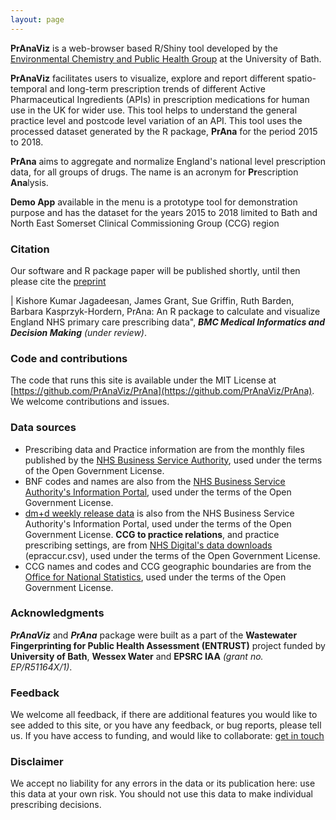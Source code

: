 ```yaml
---
layout: page
---
```


**PrAnaViz** is a web-browser based R/Shiny tool developed by the [Environmental Chemistry and Public Health Group](https://people.bath.ac.uk/bkh20/) at the University of Bath.

**PrAnaViz** facilitates users to visualize, explore and report different spatio-temporal and long-term prescription trends of different Active Pharmaceutical Ingredients (APIs) in prescription medications for human use in the UK for wider use. This tool helps to understand the general practice level and postcode level variation of an API. This tool uses the processed dataset generated by the R package, **PrAna** for the period 2015 to 2018.

**PrAna** aims to aggregate and normalize England's national level prescription data, for all groups of drugs. The name is an acronym for **Pr**escription **Ana**lysis.

**Demo App** available in the menu is a prototype tool for demonstration purpose and has the dataset for the years 2015 to 2018 limited to Bath and North East Somerset Clinical Commissioning Group (CCG) region

### Citation

Our software and R package paper will be published shortly, until then please cite the [preprint](https://www.researchsquare.com/article/rs-499597/v1)

| Kishore Kumar Jagadeesan, James Grant, Sue Griffin, Ruth Barden, Barbara Kasprzyk-Hordern, PrAna: An R package to calculate and visualize England NHS primary care prescribing data", ***BMC Medical Informatics and Decision Making*** *(under review)*.

### Code and contributions

The code that runs this site is available under the MIT License at [https://github.com/PrAnaViz/PrAna](https://github.com/PrAnaViz/PrAna). We welcome contributions and issues.

### Data sources

-   Prescribing data and Practice information are from the monthly files published by the [NHS Business Service Authority](https://applications.nhsbsa.nhs.uk/infosystems/welcome), used under the terms of the Open Government License.
-   BNF codes and names are also from the [NHS Business Service Authority's Information Portal](https://applications.nhsbsa.nhs.uk/infosystems/welcome), used under the terms of the Open Government License.
-   [dm+d weekly release data](https://isd.digital.nhs.uk/trud3/user/guest/group/0/pack/6) is also from the NHS Business Service Authority's Information Portal, used under the terms of the Open Government License. **CCG to practice relations**, and practice prescribing settings, are from [NHS Digital's data downloads](https://digital.nhs.uk/organisation-data-service/data-downloads) (epraccur.csv), used under the terms of the Open Government License.
-   CCG names and codes and CCG geographic boundaries are from the [Office for National Statistics](https://geoportal.statistics.gov.uk/geoportal/catalog/main/home.page), used under the terms of the Open Government License.

### Acknowledgments

***PrAnaViz*** and ***PrAna*** package were built as a part of the **Wastewater Fingerprinting for Public Health Assessment (ENTRUST)** project funded by **University of Bath**, **Wessex Water** and **EPSRC IAA** *(grant no. EP/R51164X/1)*.

### Feedback

We welcome all feedback, if there are additional features you would like to see added to this site, or you have any feedback, or bug reports, please tell us. If you have access to funding, and would like to collaborate: [get in touch](mailto:kjj28@bath.ac.uk)

### Disclaimer

We accept no liability for any errors in the data or its publication here: use this data at your own risk. You should not use this data to make individual prescribing decisions.

